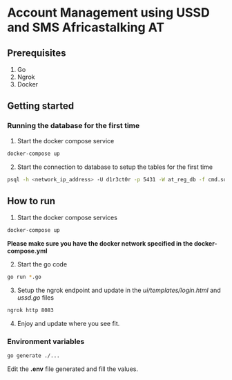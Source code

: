 # Account Management using USSD and SMS Africastalking AT

## Prerequisites

1. Go 
2. Ngrok
3. Docker 

## Getting started

### Running the database for the first time

1. Start the docker compose service
```sh
docker-compose up
```

2. Start the connection to database to setup the tables for the first time
```sh
psql -h <network_ip_address> -U d1r3ct0r -p 5431 -W at_reg_db -f cmd.sql
```

## How to run

1. Start the docker compose services
```sh
docker-compose up
```
**Please make sure you have the docker network specified in the docker-compose.yml**

2. Start the go code
```sh
go run *.go
```
3. Setup the ngrok endpoint and update in the *ui/templates/login.html* and *ussd.go* files 
```sh
ngrok http 8083
```
4. Enjoy and update where you see fit.

### Environment variables

```sh
go generate ./...
```
Edit the **.env** file generated and fill the values.
